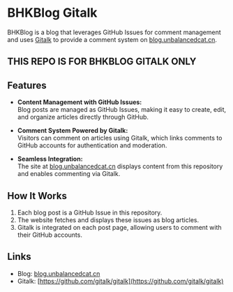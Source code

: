 # BHKBlog Gitalk

BHKBlog is a blog that leverages GitHub Issues for comment  management and uses [Gitalk](https://github.com/gitalk/gitalk) to provide a comment system on [blog.unbalancedcat.cn](https://blog.unbalancedcat.cn).

## **THIS REPO IS FOR BHKBLOG GITALK ONLY**

## Features

- **Content Management with GitHub Issues:**  
  Blog posts are managed as GitHub Issues, making it easy to create, edit, and organize articles directly through GitHub.

- **Comment System Powered by Gitalk:**  
  Visitors can comment on articles using Gitalk, which links comments to GitHub accounts for authentication and moderation.

- **Seamless Integration:**  
  The site at [blog.unbalancedcat.cn](https://blog.unbalancedcat.cn) displays content from this repository and enables commenting via Gitalk.

## How It Works

1. Each blog post is a GitHub Issue in this repository.
2. The website fetches and displays these issues as blog articles.
3. Gitalk is integrated on each post page, allowing users to comment with their GitHub accounts.

## Links

- Blog: [blog.unbalancedcat.cn](https://blog.unbalancedcat.cn)
- Gitalk: [https://github.com/gitalk/gitalk](https://github.com/gitalk/gitalk)
```
